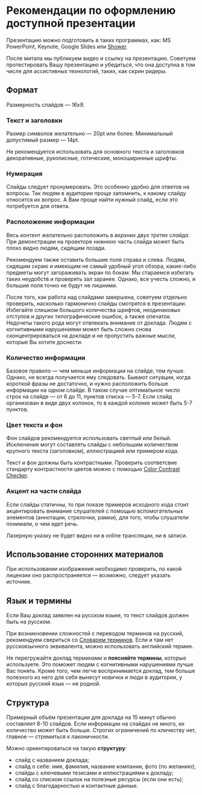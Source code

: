 # Рекомендации по оформлению доступной презентации

Презентацию можно подготовить в таких программах, как: MS PowerPoint, Keynote, Google Slides или [Shower](https://github.com/shower/shower).

После митапа мы публикуем видео и ссылку на презентацию. Советуем протестировать Вашу презентацию и убедиться, что она доступна в том числе для ассистивных технологий, таких, как скрин ридеры.


## Формат

Размерность слайдов — *16х9*.

### Текст и заголовки

Размер символов желательно — 20pt или более. Минимальный допустимый размер — 14pt.

Не рекомендуется использовать для основного текста и заголовков декоративные, рукописные, готические, моноширинные шрифты.

### Нумерация

Слайды следует пронумеровать. Это особенно удобно для ответов на вопросы. Так людям в аудитории проще запомнить, к какому слайду относится их вопрос. А Вам проще найти нужный слайд, если это потребуется для ответа.

### Расположение информации

Весь контент желательно расположить в *верхних двух третях слайда*. При демонстрации на проекторе нижнюю часть слайда может быть плохо видно людям, сидящим позади.

Рекомендуем также оставить большие поля справа и слева. Людям, сидящим скраю и имеющим не самый удобный угол обзора, какие-либо предметы могут загораживать экран по бокам. Мы стараемся избегать таких неудобств и проверять зал заранее. Однако, все учесть сложно, и большие поля точно не будут не лишними.

После того, как работа над слайдами завершена, советуем отдельно проверить, насколько гармонично слайды смотрятся в презентации. Избегайте слишком большого количества шрифтов, неодинаковых отступов и других типографические ошибок, а также опечаток. Недочеты такого рода могут отвлекать внимание от доклада. Людям с когнитивными нарушениями может быть сложно снова сконцентрироваться на докладе и не пропустить важные мысли, которые Вы хотите доснести. 


### Количество информации

Базовое правило — чем меньше информации на слайде, тем лучше.<br>
Однако, не всегда получается ему следовать. Бывают ситуации, когда короткой фразы не достаточно, и нужно расположить больше информации на одном слайде. В таком случае оптимальное число строк на слайде — от 6 до 11, пунктов списка — 5-7. Если слайд организован в виде двух колонок, то в каждой колонке может быть 5-7 пунктов.

### Цвет текста и фон

Фон слайдов рекомендуется использовать светлый или белый. Исключения могут составлять слайды с небольшим количеством крупного текста (заголовком), иллюстрацией или примером кода. 

Текст и фон должны быть контрастными. Проверить соответсвие стандарту контрастности цветов можно с помощью [Color Contrast Checker](https://webaim.org/resources/contrastchecker/).


### Акцент на части слайда

Если слайды статичны, то при показе примеров исходного кода стоит акцентировать внимание слушателей с помощью вспомогательных элементов (аннотации, стрелочки, рамки), для того, чтобы слушатели понимали, о чем идет речь. 

Лазерную указку не будет видно ни в online трансляции, ни в записи.


## Использование сторонних материалов

При использовании изображения необходимо проверить, по какой лицензии оно распространяется — возможно, следует указать источник.


## Язык и термины

Если Ваш доклад заявлен на русском языке, то текст слайдов должен быть на русском.

При возникновении сложностей с переводом терминов на русский, рекомендуем свериться со [Cловарем терминов](https://github.com/web-standards-ru/dictionary). Если и там нет русскоязычного эквивалента, можно использовать английский термин.

Не перегружайте доклад терминами и **поясняйте термины**, которые используете. Это поможет людям с когнитивными нарушениями лучше Вас понять. Кроме того, чем легче воспринимается доклад, тем больше полезного из него для себя вынесут новички и люди в аудитории, у которых русский язык — не родной.


## Структура

Примерный объём презентации для доклада на 15 минут обычно составляет 8-10 слайдов. Если информации на слайдах не много, их количество может быть больше. Строгих ограничений по кличеству нет, главное — стремиться к лаконичности.


Можно ориентироваться на такую **структуру**:

* слайд с названием доклада;
* слайд о себе: имя, фамилия, название компании, фото (по желанию);
* слайды с ключевыми тезисами и иллюстрациями к докладу;
* слайд со списком ссылок на полезные ресурсы (если они есть);
* слайд с благодарностью и контактные данные.

